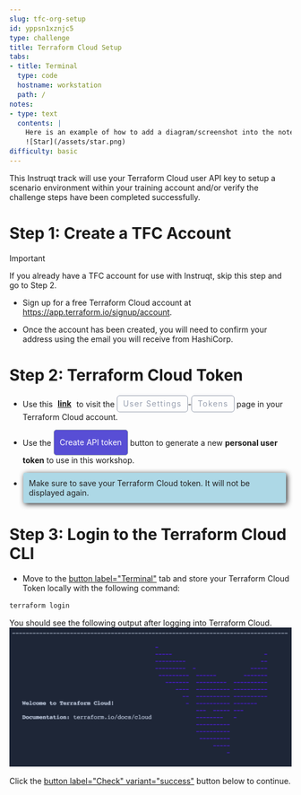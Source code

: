 ```yaml
---
slug: tfc-org-setup
id: yppsn1xznjc5
type: challenge
title: Terraform Cloud Setup
tabs:
- title: Terminal
  type: code
  hostname: workstation
  path: /
notes: 
- type: text 
  contents: |
    Here is an example of how to add a diagram/screenshot into the notes loading page: 
    ![Star](/assets/star.png)
difficulty: basic
---
```

<style>
  m {
    display: inline-flex;
    color: white;
    background-color: #584ED5;
    align-items: center;
    justify-content: center;
    font-size: 14px;
    padding: 10px;
    height: 24px;
    border-radius: 5px;
    border: 1px solid rgba(151,159,175,1);
  }

  x {
    display: inline-flex;
    border-radius: 5px;
    border: 1px solid rgba(151,159,175,1);
    /* background-color: rgba(151,159,175,1); */
    /* background-color: rgba(30,38,55,1); */
    color: rgba(151,159,175,1);
    padding: 2px 10px 2px 10px;
    font-size: 14px;
    letter-spacing: 1.2px;
    align-items: center;
    justify-content: center;
    height: 24px;
  }

o {
  color:#BA55D3;
  padding: 0 5px;
  font-weight: bold;
  text-decoration: none;
}

o:hover {
  text-decoration: underline;
}

lb {
  display: flex;
  color: #222;
  background-color: lightblue;
  padding: 10px;
  margin: 10px 10px 10px 1px;
  border-radius: 3px;
  box-shadow: 2px 2px 10px;
}

</style>

This Instruqt track will use your Terraform Cloud user API key to setup a scenario environment within your training account and/or verify the challenge steps have been completed successfully.

Step 1: Create a TFC Account
===

> [!IMPORTANT]
> If you already have a TFC account for use with Instruqt, skip this step and go to Step 2.

- Sign up for a free Terraform Cloud account at https://app.terraform.io/signup/account.

- Once the account has been created, you will need to confirm your address using the email you will receive from HashiCorp.

Step 2: Terraform Cloud Token
===

- Use this <o>[link](https://app.terraform.io/app/settings/tokens?source=terraform-login)</o> to visit the <x>User Settings</x>-<x>Tokens</x> page in your Terraform Cloud account.

- Use the <m>Create API token</m> button to generate a new **personal user token** to use in this workshop.

- <lb>Make sure to save your Terraform Cloud token. It will not be displayed again.</lb>

Step 3: Login to the Terraform Cloud CLI
===

- Move to the [button label="Terminal"](tab-0) tab and store your Terraform Cloud Token locally with the following command:

```bash
terraform login


```

You should see the following output after logging into Terraform Cloud.
![tfc-terminal-welcome](../assets/tfc-terminal-welcome.png)

Click the [button label="Check" variant="success"](https://) button below to continue.